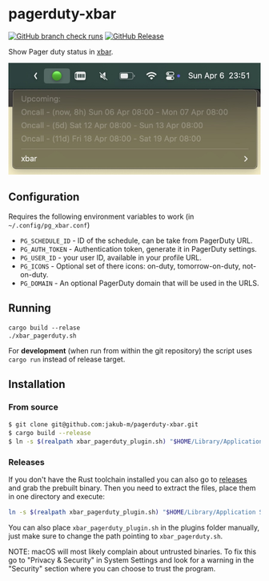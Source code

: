 # pagerduty-xbar
[![GitHub branch check runs](https://img.shields.io/github/check-runs/jakub-m/pagerduty-xbar/main?logo=github)](https://github.com/jakub-m/pagerduty-xbar/actions)
[![GitHub Release](https://img.shields.io/github/v/release/jakub-m/pagerduty-xbar)](https://github.com/jakub-m/pagerduty-xbar/releases)


Show Pager duty status in [xbar][xbar].

[xbar]: https://github.com/matryer/xbar

![Screenshot showing the appearance of the plugin](doc/example.jpg)

## Configuration

Requires the following environment variables to work (in `~/.config/pg_xbar.conf`)
- `PG_SCHEDULE_ID` - ID of the schedule, can be take from PagerDuty URL.
- `PG_AUTH_TOKEN` - Authentication token, generate it in PagerDuty settings.
- `PG_USER_ID` - your user ID, available in your profile URL.
- `PG_ICONS` - Optional set of there icons: on-duty, tomorrow-on-duty, not-on-duty.
- `PG_DOMAIN` - An optional PagerDuty domain that will be used in the URLS.

## Running

```
cargo build --relase
./xbar_pagerduty.sh
```

For **development** (when run from within the git repository) the script uses
`cargo run` instead of release target.

## Installation

### From source

```sh
$ git clone git@github.com:jakub-m/pagerduty-xbar.git
$ cargo build --release
$ ln -s $(realpath xbar_pagerduty_plugin.sh) "$HOME/Library/Application Support/xbar/plugins/pagerduty.5m.sh"
```

### Releases
If you don't have the Rust toolchain installed you can also go to [releases][releases] and grab the prebuilt binary. Then you need to extract the files, place them in one directory and execute:

[releases]: https://github.com/jakub-m/pagerduty-xbar/releases

```sh
ln -s $(realpath xbar_pagerduty_plugin.sh) "$HOME/Library/Application Support/xbar/plugins/pagerduty.5m.sh"
```

You can also place `xbar_pagerduty_plugin.sh` in the plugins folder manually, just make sure to change the path pointing to `xbar_pagerduty.sh`.

NOTE: macOS will most likely complain about untrusted binaries. To fix this go to "Privacy & Security" in System Settings and look for a warning in the "Security" section where you can choose to trust the program.
